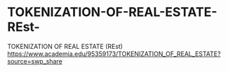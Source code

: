 # TOKENIZATION-OF-REAL-ESTATE-REst-
TOKENIZATION OF REAL ESTATE (REst)
https://www.academia.edu/95359173/TOKENIZATION_OF_REAL_ESTATE?source=swp_share
